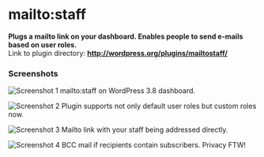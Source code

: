 # mailto:staff

__Plugs a mailto link on your dashboard. Enables people to send e-mails based on user roles.__  
Link to plugin directory: __http://wordpress.org/plugins/mailtostaff/__

### Screenshots

![Screenshot 1](https://raw.github.com/DECAF/wordpress_mailtostaff/assets/screenshot-1.png)
mailto:staff on WordPress 3.8 dashboard.

![Screenshot 2](https://raw.github.com/DECAF/wordpress_mailtostaff/assets/screenshot-2.png)
Plugin supports not only default user roles but custom roles now.

![Screenshot 3](https://raw.github.com/DECAF/wordpress_mailtostaff/assets/screenshot-3.png)
Mailto link with your staff being addressed directly.

![Screenshot 4](https://raw.github.com/DECAF/wordpress_mailtostaff/assets/screenshot-4.png)
BCC mail if recipients contain subscribers. Privacy FTW!